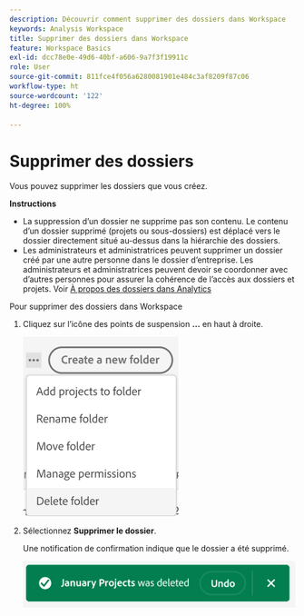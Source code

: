 ```yaml
---
description: Découvrir comment supprimer des dossiers dans Workspace
keywords: Analysis Workspace
title: Supprimer des dossiers dans Workspace
feature: Workspace Basics
exl-id: dcc78e0e-49d6-40bf-a606-9a7f3f19911c
role: User
source-git-commit: 811fce4f056a6280081901e484c3af8209f87c06
workflow-type: ht
source-wordcount: '122'
ht-degree: 100%

---
```



# Supprimer des dossiers

Vous pouvez supprimer les dossiers que vous créez.

**Instructions**

* La suppression d’un dossier ne supprime pas son contenu. Le contenu d’un dossier supprimé (projets ou sous-dossiers) est déplacé vers le dossier directement situé au-dessus dans la hiérarchie des dossiers.
* Les administrateurs et administratrices peuvent supprimer un dossier créé par une autre personne dans le dossier d’entreprise. Les administrateurs et administratrices peuvent devoir se coordonner avec d’autres personnes pour assurer la cohérence de l’accès aux dossiers et projets. Voir [À propos des dossiers dans Analytics](/help/analysis-workspace/build-workspace-project/workspace-folders/about-folders.md)

Pour supprimer des dossiers dans Workspace

1. Cliquez sur l’icône des points de suspension **…** en haut à droite.

   ![Options de la liste déroulante de l’icône d’ellipse.](/help/analysis-workspace/build-workspace-project/assets/select-delete-folder.png)

2. Sélectionnez **Supprimer le dossier**.

   Une notification de confirmation indique que le dossier a été supprimé.

   ![Toast de confirmation de suppression du dossier.](/help/analysis-workspace/build-workspace-project/assets/deleted-folder.png)

